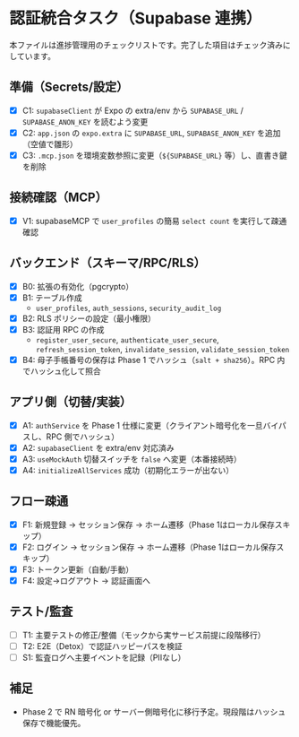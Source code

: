 # 認証統合タスク（Supabase 連携）

本ファイルは進捗管理用のチェックリストです。完了した項目はチェック済みにしています。

## 準備（Secrets/設定）
- [x] C1: `supabaseClient` が Expo の extra/env から `SUPABASE_URL` / `SUPABASE_ANON_KEY` を読むよう変更
- [x] C2: `app.json` の `expo.extra` に `SUPABASE_URL`, `SUPABASE_ANON_KEY` を追加（空値で雛形）
- [x] C3: `.mcp.json` を環境変数参照に変更（`${SUPABASE_URL}` 等）し、直書き鍵を削除

## 接続確認（MCP）
- [x] V1: supabaseMCP で `user_profiles` の簡易 `select count` を実行して疎通確認

## バックエンド（スキーマ/RPC/RLS）
- [x] B0: 拡張の有効化（pgcrypto）
- [x] B1: テーブル作成
  - `user_profiles`, `auth_sessions`, `security_audit_log`
- [x] B2: RLS ポリシーの設定（最小権限）
- [x] B3: 認証用 RPC の作成
  - `register_user_secure`, `authenticate_user_secure`, `refresh_session_token`, `invalidate_session`, `validate_session_token`
- [x] B4: 母子手帳番号の保存は Phase 1 でハッシュ（`salt + sha256`）。RPC 内でハッシュ化して照合

## アプリ側（切替/実装）
- [x] A1: `authService` を Phase 1 仕様に変更（クライアント暗号化を一旦バイパスし、RPC 側でハッシュ）
- [x] A2: `supabaseClient` を extra/env 対応済み
- [x] A3: `useMockAuth` 切替スイッチを `false` へ変更（本番接続時）
- [x] A4: `initializeAllServices` 成功（初期化エラーが出ない）

## フロー疎通
- [x] F1: 新規登録 → セッション保存 → ホーム遷移（Phase 1はローカル保存スキップ）
- [x] F2: ログイン → セッション保存 → ホーム遷移（Phase 1はローカル保存スキップ）
- [x] F3: トークン更新（自動/手動）
- [x] F4: 設定→ログアウト → 認証画面へ

## テスト/監査
- [ ] T1: 主要テストの修正/整備（モックから実サービス前提に段階移行）
- [ ] T2: E2E（Detox）で認証ハッピーパスを検証
- [ ] S1: 監査ログへ主要イベントを記録（PIIなし）

## 補足
- Phase 2 で RN 暗号化 or サーバー側暗号化に移行予定。現段階はハッシュ保存で機能優先。
